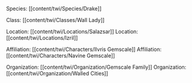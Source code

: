 Species: [[content/twi/Species/Drake]]

Class: [[content/twi/Classes/Wall Lady]]

Location: [[content/twi/Locations/Salazsar]]
Location: [[content/twi/Locations/Izril]]

Affiliation: [[content/twi/Characters/Ilvris Gemscale]]
Affiliation: [[content/twi/Characters/Navine Gemscale]]

Organization: [[content/twi/Organization/Gemscale Family]]
Organization: [[content/twi/Organization/Walled Cities]]

